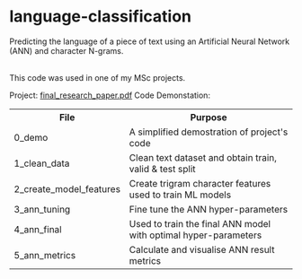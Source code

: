 # language-classification
Predicting the language of a piece of text using an Artificial Neural Network (ANN) and character N-grams.

<br>
This code was used in one of my MSc projects. 

Project: <a href="https://github.com/conorosully/language-classification/blob/master/final_research_paper.pdf">final_research_paper.pdf</a>
Code Demonstation: 


<table class="tg">
  <tr>
    <th class="tg-yla0">File</th>
    <th class="tg-1wig">Purpose</th>
  </tr>
  <tr>
    <td class="tg-0lax">0_demo</td>
    <td class="tg-0lax">A simplified demostration of project's code</td>
  </tr>
  <tr>
    <td class="tg-0lax">1_clean_data</td>
    <td class="tg-0lax">Clean text dataset and obtain train, valid &amp; test split</td>
  </tr>
  <tr>
    <td class="tg-0lax">2_create_model_features</td>
    <td class="tg-0lax">Create trigram character features used to train ML models</td>
  </tr>
  <tr>
    <td class="tg-0lax">3_ann_tuning</td>
    <td class="tg-0lax">Fine tune the ANN hyper-parameters</td>
  </tr>
  <tr>
    <td class="tg-0lax">4_ann_final</td>
    <td class="tg-0lax">Used to train the final ANN model with optimal hyper-parameters</td>
  </tr>
  <tr>
    <td class="tg-0lax">5_ann_metrics</td>
    <td class="tg-0lax">Calculate and visualise ANN result metrics</td>
  </tr>
</table>
